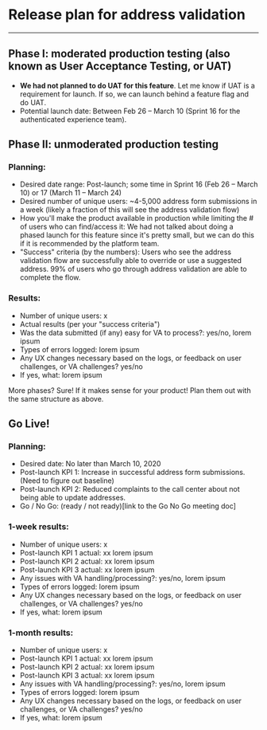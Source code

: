 # Release plan for address validation

---

## Phase I: moderated production testing (also known as User Acceptance Testing, or UAT)

- **We had not planned to do UAT for this feature**. Let me know if UAT is a requirement for launch. If so, we can launch behind a feature flag and do UAT.
- Potential launch date: Between Feb 26 – March 10 (Sprint 16 for the authenticated experience team).

## Phase II: unmoderated production testing

### Planning:
- Desired date range: Post-launch; some time in Sprint 16 (Feb 26 – March 10) or 17 (March 11 – March 24)
- Desired number of unique users: ~4-5,000 address form submissions in a week (likely a fraction of this will see the address validation flow)
- How you'll make the product available in production while limiting the # of users who can find/access it: We had not talked about doing a phased launch for this feature since it's pretty small, but we can do this if it is recommended by the platform team.
- "Success" criteria (by the numbers): Users who see the address validation flow are successfully able to override or use a suggested address. 99% of users who go through address validation are able to complete the flow.

### Results:
- Number of unique users: x
- Actual results (per your "success criteria")
- Was the data submitted (if any) easy for VA to process?: yes/no, lorem ipsum
- Types of errors logged: lorem ipsum
- Any UX changes necessary based on the logs, or feedback on user challenges, or VA challenges? yes/no 
- If yes, what: lorem ipsum

More phases? Sure! If it makes sense for your product! Plan them out with the same structure as above.

## Go Live!

### Planning:
- Desired date: No later than March 10, 2020
- Post-launch KPI 1: Increase in successful address form submissions. (Need to figure out baseline)
- Post-launch KPI 2: Reduced complaints to the call center about not being able to update addresses.
- Go / No Go: (ready / not ready)[link to the Go No Go meeting doc]

### 1-week results:
- Number of unique users: x
- Post-launch KPI 1 actual: xx lorem ipsum
- Post-launch KPI 2 actual: xx lorem ipsum
- Post-launch KPI 3 actual: xx lorem ipsum
- Any issues with VA handling/processing?: yes/no, lorem ipsum
- Types of errors logged: lorem ipsum
- Any UX changes necessary based on the logs, or feedback on user challenges, or VA challenges? yes/no 
- If yes, what: lorem ipsum

### 1-month results:
- Number of unique users: x
- Post-launch KPI 1 actual: xx lorem ipsum
- Post-launch KPI 2 actual: xx lorem ipsum
- Post-launch KPI 3 actual: xx lorem ipsum
- Any issues with VA handling/processing?: yes/no, lorem ipsum
- Types of errors logged: lorem ipsum
- Any UX changes necessary based on the logs, or feedback on user challenges, or VA challenges? yes/no 
- If yes, what: lorem ipsum
